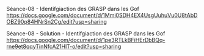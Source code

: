 

Séance-08 - Identifgiaction des GRASP dans les Gof
https://docs.google.com/document/d/1Mmi0SDH4EX4UsgUuhuVu0U8tAbDOBZ90p84HNrSn2Cg/edit?usp=sharing

Séance-08 - Solution - Identifgiaction des GRASP dans les Gof
https://docs.google.com/document/d/1pe3RTLkBFiHErDbBQq-rne9et8qqyTinNfcA21HlT-o/edit?usp=sharing